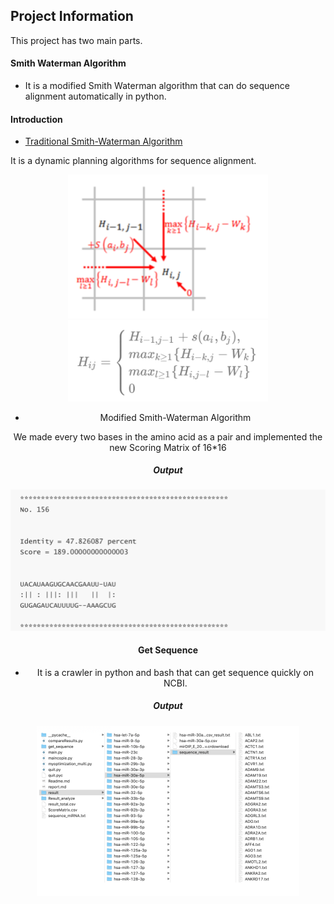 ## Project Information

This project has two main parts.

#### Smith Waterman Algorithm

-  It is a modified Smith Waterman algorithm that can do sequence alignment automatically in python.

#### Introduction

- [Traditional Smith-Waterman Algorithm]([https://en.wikipedia.org/wiki/Smith%E2%80%93Waterman_algorithm](https://en.wikipedia.org/wiki/Smith–Waterman_algorithm))

It is a dynamic planning algorithms for sequence alignment.

<div align=center><img width="800" src="./pictures/image-20200121101831475.png" alt="image-20200121101901465" style="zoom:40%;" />

<div align=center><img width="800" src="./pictures/image-20200121101901465.png" alt="image-20200121101901465" style="zoom:40%;" />


- Modified Smith-Waterman Algorithm

 We made every two bases in the amino acid as a pair and implemented the new Scoring Matrix of 16*16

##### Output

![image-20200121101151800](./pictures/image-20200121101151800.png)



#### Get Sequence

- It is a crawler in python and bash that can get sequence quickly on NCBI.

##### Output

<img src="./pictures/image-20200121102444779.png" alt="image-20200121102444779" style="zoom:50%;" />
